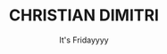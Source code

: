 ---
layout: home
title: CHRISTIAN DIMITRI
subtitle: It's Fridayyyy
categories:
 - title: Architecture
   url: /..
 - title: Design
   url: /..
 - title: Codes
   url: /..
---